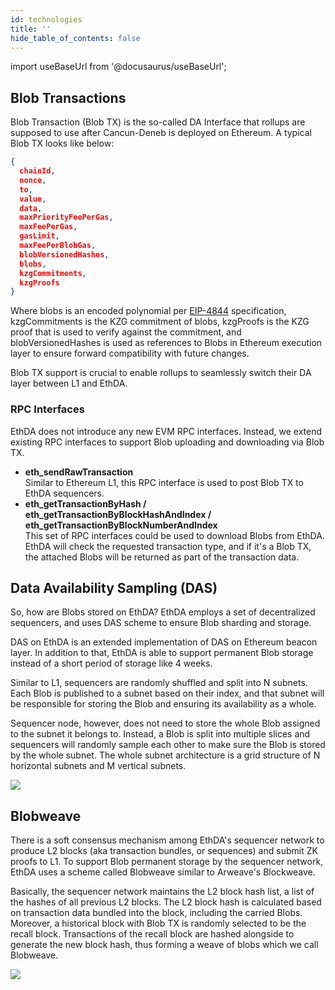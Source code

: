 ```yaml
---
id: technologies
title: ''
hide_table_of_contents: false
---
```


import useBaseUrl from '@docusaurus/useBaseUrl';

## Blob Transactions

Blob Transaction (Blob TX) is the so-called DA Interface that rollups are supposed to use after Cancun-Deneb is deployed on Ethereum. A typical Blob TX looks like below:

```json
{
  chainId,
  nonce,
  to,
  value,
  data,
  maxPriorityFeePerGas,
  maxFeePerGas,
  gasLimit,
  maxFeePerBlobGas,
  blobVersionedHashes,
  blobs,
  kzgCommitments,
  kzgProofs
}
```

Where blobs is an encoded polynomial per [EIP-4844](https://eips.ethereum.org/EIPS/eip-4844) specification, kzgCommitments is the KZG commitment of blobs, kzgProofs is the KZG proof that is used to verify against the commitment, and blobVersionedHashes is used as references to Blobs in Ethereum execution layer to ensure forward compatibility with future changes.

Blob TX support is crucial to enable rollups to seamlessly switch their DA layer between L1 and EthDA.

### RPC Interfaces

EthDA does not introduce any new EVM RPC interfaces. Instead, we extend existing RPC interfaces to support Blob uploading and downloading via Blob TX.

- **eth_sendRawTransaction**<br/>
  Similar to Ethereum L1, this RPC interface is used to post Blob TX to EthDA sequencers.
- **eth_getTransactionByHash / eth_getTransactionByBlockHashAndIndex / eth_getTransactionByBlockNumberAndIndex**<br/>
  This set of RPC interfaces could be used to download Blobs from EthDA. EthDA will check the requested transaction type, and if it's a Blob TX, the attached Blobs will be returned as part of the transaction data.

## Data Availability Sampling (DAS)

So, how are Blobs stored on EthDA? EthDA employs a set of decentralized sequencers, and uses DAS scheme to ensure Blob sharding and storage.

DAS on EthDA is an extended implementation of DAS on Ethereum beacon layer. In addition to that, EthDA is able to support permanent Blob storage instead of a short period of storage like 4 weeks.

Similar to L1, sequencers are randomly shuffled and split into N subnets. Each Blob is published to a subnet based on their index, and that subnet will be responsible for storing the Blob and ensuring its availability as a whole.

Sequencer node, however, does not need to store the whole Blob assigned to the subnet it belongs to. Instead, a Blob is split into multiple slices and sequencers will randomly sample each other to make sure the Blob is stored by the whole subnet.
The whole subnet architecture is a grid structure of N horizontal subnets and M vertical subnets.

<div style={{textAlign: 'center'}}>
  <img src={useBaseUrl('/img/overview/technologies/das.png')} style={{width: 560}} />
</div>

## Blobweave

There is a soft consensus mechanism among EthDA's sequencer network to produce L2 blocks (aka transaction bundles, or sequences) and submit ZK proofs to L1. To support Blob permanent storage by the sequencer network, EthDA uses a scheme called Blobweave similar to Arweave's Blockweave.

Basically, the sequencer network maintains the L2 block hash list, a list of the hashes of all previous L2 blocks. The L2 block hash is calculated based on transaction data bundled into the block, including the carried Blobs. Moreover, a historical block with Blob TX is randomly selected to be the recall block. Transactions of the recall block are hashed alongside to generate the new block hash, thus forming a weave of blobs which we call Blobweave.

<div style={{textAlign: 'center'}}>
  <img src={useBaseUrl('/img/overview/technologies/blobweave.png')} style={{width: 560}} />
</div>